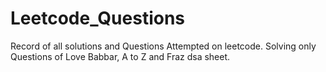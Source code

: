 # Leetcode_Questions
Record of all solutions and Questions Attempted on leetcode.
Solving only Questions of Love Babbar, A to Z and  Fraz dsa sheet.  
 
